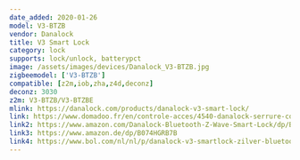 ```yaml
---
date_added: 2020-01-26
model: V3-BTZB
vendor: Danalock
title: V3 Smart Lock
category: lock
supports: lock/unlock, batterypct
image: /assets/images/devices/Danalock_V3-BTZB.jpg
zigbeemodel: ['V3-BTZB']
compatible: [z2m,iob,zha,z4d,deconz]
deconz: 3030
z2m: V3-BTZB/V3-BTZBE
mlink: https://danalock.com/products/danalock-v3-smart-lock/
link: https://www.domadoo.fr/en/controle-acces/4540-danalock-serrure-connectee-bluetooth-et-zigbee-danalock-v3-5712560000493.html
link2: https://www.amazon.com/Danalock-Bluetooth-Z-Wave-Smart-Lock/dp/B07929XGW3/
link3: https://www.amazon.de/dp/B074HGRB7B
link4: https://www.bol.com/nl/nl/p/danalock-v3-smartlock-zilver-bluetooth-en-zigbee/9200000098030938/
---
```


